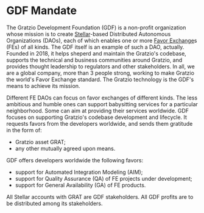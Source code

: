 # GDF Mandate

The Gratzio Development Foundation (GDF) is a non-profit organization whose mission is to create [Stellar](https://stellar.org/)-based Distributed Autonomous Organizations (DAOs), each of which enables one or more [Favor Exchange](https://github.com/amissine/gratzio-join/blob/main/README.md)s (FEs) of all kinds. The GDF itself is an example of such a DAO, actually. Founded in 2018, it helps sheperd and maintain the Gratzio's codebase, supports the technical and business communities around Gratzio, and provides thought leadership to regulators and other stakeholders. In all, we are a global company, more than 3 people strong, working to make Gratzio the world's Favor Exchange standard. The Gratzio technology is the GDF's means to achieve its mission.

Different FE DAOs can focus on favor exchanges of different kinds. The less ambitious and humble ones can support babysitting services for a particular neighborhood. Some can aim at providing their services worldwide. GDF focuses on supporting Gratzio's codebase development and lifecycle. It requests favors from the developers worldwide, and sends them gratitude in the form of:

- Gratzio asset GRAT;
- any other mutually agreed upon means.

GDF offers developers worldwide the following favors:

- support for Automated Integration Modeling (AIM);
- support for Quality Assurance (QA) of FE projects under development;
- support for General Availability (GA) of FE products.

All Stellar accounts with GRAT are GDF stakeholders. All GDF profits are to be distributed among its stakeholders.
